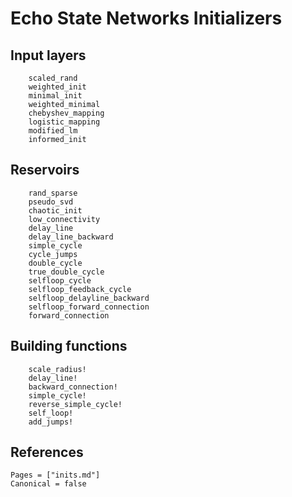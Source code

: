 # Echo State Networks Initializers

## Input layers

```@docs
    scaled_rand
    weighted_init
    minimal_init
    weighted_minimal
    chebyshev_mapping
    logistic_mapping
    modified_lm
    informed_init
```

## Reservoirs

```@docs
    rand_sparse
    pseudo_svd
    chaotic_init
    low_connectivity
    delay_line
    delay_line_backward
    simple_cycle
    cycle_jumps
    double_cycle
    true_double_cycle
    selfloop_cycle
    selfloop_feedback_cycle
    selfloop_delayline_backward
    selfloop_forward_connection
    forward_connection
```

## Building functions

```@docs
    scale_radius!
    delay_line!
    backward_connection!
    simple_cycle!
    reverse_simple_cycle!
    self_loop!
    add_jumps!
```

## References

```@bibliography
Pages = ["inits.md"]
Canonical = false
```